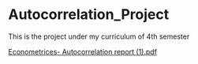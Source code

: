 # Autocorrelation_Project
This is the project under my curriculum of 4th semester

[Econometrices- Autocorrelation report (1).pdf](https://github.com/delta-mohit/Autocorrelation_Project/blob/main/Econometrices-%20Autocorrelation%20report%20(1).pdf)
